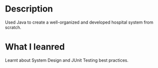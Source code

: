 # Description
Used Java to create a well-organized and developed hospital system from scratch. 
# What I leanred
Learnt about System Design and JUnit Testing best practices.
